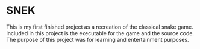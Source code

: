 # SNEK
This is my first finished project as a recreation of the classical snake game.
Included in this project is the executable for the game and the source code.
The purpose of this project was for learning and entertainment purposes.
